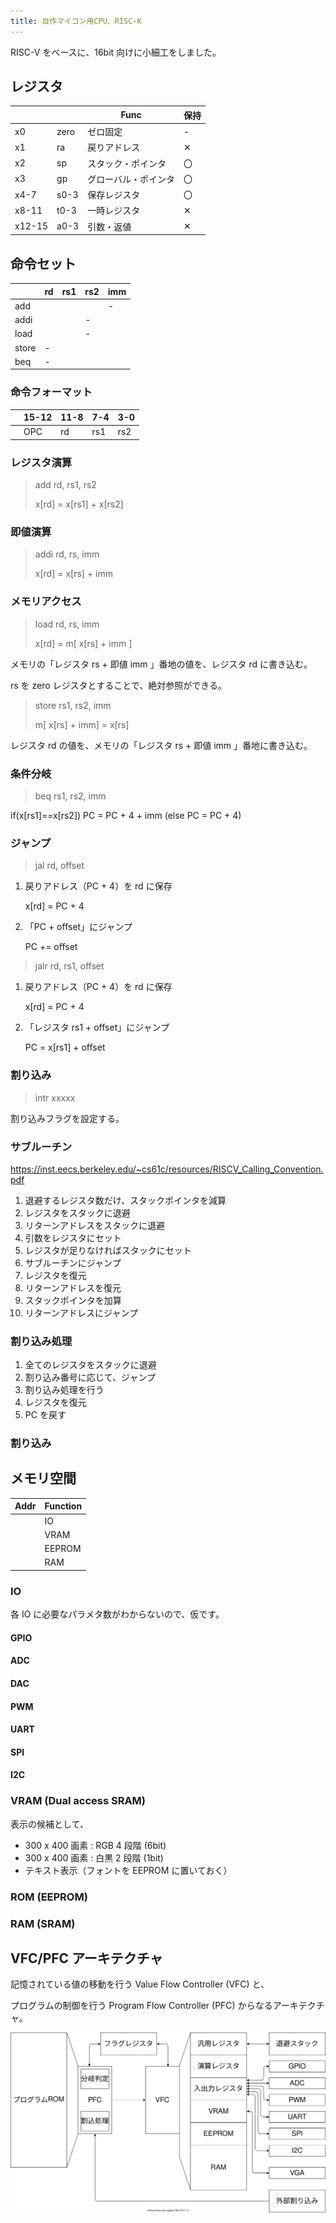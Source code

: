```yaml
---
title: 自作マイコン用CPU、RISC-K
---
```


RISC-V をベースに、16bit 向けに小細工をしました。

## レジスタ

|        |      | Func                 | 保持 |
| ------ | ---- | -------------------- | ---- |
| x0     | zero | ゼロ固定             | -    |
| x1     | ra   | 戻りアドレス         | ✕    |
| x2     | sp   | スタック・ポインタ   | 〇   |
| x3     | gp   | グローバル・ポインタ | 〇   |
| x4-7   | s0-3 | 保存レジスタ         | 〇   |
| x8-11  | t0-3 | 一時レジスタ         | ✕    |
| x12-15 | a0-3 | 引数・返値           | ✕    |

## 命令セット

|       | rd  | rs1 | rs2 | imm |
| ----- | --- | --- | --- | --- |
| add   |     |     |     | -   |
| addi  |     |     | -   |     |
| load  |     |     | -   |     |
| store | -   |     |     |     |
| beq   | -   |     |     |     |

### 命令フォーマット

|     | 15-12 | 11-8 | 7-4 | 3-0 |
| --- | ----- | ---- | --- | --- |
|     | OPC   | rd   | rs1 | rs2 |

### レジスタ演算

> add rd, rs1, rs2
>
> x[rd] = x[rs1] + x[rs2]

### 即値演算

> addi rd, rs, imm
>
> x[rd] = x[rs] + imm

### メモリアクセス

> load rd, rs, imm
>
> x[rd] = m[ x[rs] + imm ]

メモリの「レジスタ rs + 即値 imm 」番地の値を、レジスタ rd に書き込む。

rs を zero レジスタとすることで、絶対参照ができる。

> store rs1, rs2, imm
>
> m[ x[rs] + imm] = x[rs]

レジスタ rd の値を、メモリの「レジスタ rs + 即値 imm 」番地に書き込む。

### 条件分岐

> beq rs1, rs2, imm

if(x[rs1]==x[rs2]) PC = PC + 4 + imm
(else PC = PC + 4)

### ジャンプ

> jal rd, offset

1. 戻りアドレス（PC + 4）を rd に保存

   x[rd] = PC + 4

2. 「PC + offset」にジャンプ

   PC += offset

> jalr rd, rs1, offset

1. 戻りアドレス（PC + 4）を rd に保存

   x[rd] = PC + 4

2. 「レジスタ rs1 + offset」にジャンプ

   PC = x[rs1] + offset

### 割り込み

> intr xxxxx

割り込みフラグを設定する。

### サブルーチン

https://inst.eecs.berkeley.edu/~cs61c/resources/RISCV_Calling_Convention.pdf

1. 退避するレジスタ数だけ、スタックポインタを減算
2. レジスタをスタックに退避
3. リターンアドレスをスタックに退避
4. 引数をレジスタにセット
5. レジスタが足りなければスタックにセット
6. サブルーチンにジャンプ
7. レジスタを復元
8. リターンアドレスを復元
9. スタックポインタを加算
10. リターンアドレスにジャンプ

### 割り込み処理

1. 全てのレジスタをスタックに退避
2. 割り込み番号に応じて、ジャンプ
3. 割り込み処理を行う
4. レジスタを復元
5. PC を戻す

### 割り込み

## メモリ空間

| Addr | Function |
| ---- | -------- |
|      | IO       |
|      | VRAM     |
|      | EEPROM   |
|      | RAM      |

### IO

各 IO に必要なパラメタ数がわからないので、仮です。

#### GPIO

#### ADC

#### DAC

#### PWM

#### UART

#### SPI

#### I2C

### VRAM (Dual access SRAM)

表示の候補として、

- 300 x 400 画素 : RGB 4 段階 (6bit)
- 300 x 400 画素 : 白黒 2 段階 (1bit)
- テキスト表示（フォントを EEPROM に置いておく）

### ROM (EEPROM)

### RAM (SRAM)

## VFC/PFC アーキテクチャ

記憶されている値の移動を行う Value Flow Controller (VFC) と、

プログラムの制御を行う Program Flow Controller (PFC) からなるアーキテクチャ。

![](./img/arch.dio.svg)
